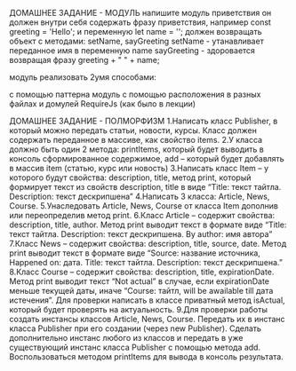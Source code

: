 ДОМАШНЕЕ ЗАДАНИЕ - МОДУЛЬ
напишите модуль приветствия он должен внутри себя содержать фразу приветствия, например const greeting = 'Hello'; и переменную let name = ''; должен возвращать объект с методами: setName, sayGreeting setName - утанавливает переданное имя в переменную name sayGreeting - здоровается возвращая фразу greeting + " " + name;

модуль реализовать 2умя способами:

с помощью паттерна модуль
с помощью расположения в разных файлах и домулей RequireJs (как было в лекции)

ДОМАШНЕЕ ЗАДАНИЕ - ПОЛМОРФИЗМ
1.Написать класс Publisher, в который можно передать статьи, новости, курсы. Класс должен содержать переданное в массиве, как свойство items.
2.У класса должно быть один 2 метода: printItems, который будет выводить в консоль сформированное содержимое, add – который будет добавлять в массив item (статью, курс или новость)
3.Написать класс Item – у которого будут свойства: description, title, метод print, который формирует текст из свойств description, title в виде “Title: текст тайтла. Description: текст дескрипшена”
4.Написать 3 класса: Article, News, Course.
5.Унаследовать Article, News, Course от класса Item дополнив или переопределив метод print.
6.Класс Article – содержит свойства: description, title, author. Метод print выводит текст в формате виде “Title: текст тайтла. Description: текст дескрипшена. By author: имя автора”
7.Класс News – содержит свойства: description, title, source, date. Метод print выводит текст в формате виде “Source: название источника, Happened on: дата. Title: текст тайтла. Description: текст дескрипшена.”
8.Класс Course – содержит свойства: description, title, expirationDate. Метод print выводит текст “Not actual” в случае, если expirationDate меньше текущей даты, иначе “Course: тайтл, will be awailable till дата истечения”. Для проверки написать в классе приватный метод isActual, который будет проверять на актуальность.
9.Для проверки работы создать инстансы классов Article, News, Course. Передать их в инстанс класса Publisher при его создании (через new Publisher). Сделать дополнительно инстанс любого из классов и передать в уже существующий инстанс класса Publisher с помощью метода add. Воспользоваться методом printItems для вывода в консоль результата.